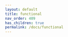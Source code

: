 ```yaml
---
layout: default
title: functional
nav_order: 409
has_children: true
permalink: /docs/functional
---
```

